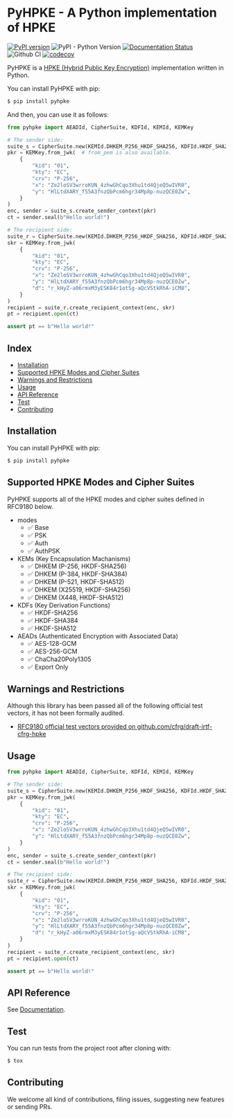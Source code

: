 # PyHPKE - A Python implementation of HPKE

[![PyPI version](https://badge.fury.io/py/pyhpke.svg)](https://badge.fury.io/py/pyhpke)
![PyPI - Python Version](https://img.shields.io/pypi/pyversions/pyhpke)
[![Documentation Status](https://readthedocs.org/projects/pyhpke/badge/?version=latest)](https://pyhpke.readthedocs.io/en/latest/?badge=latest)
![Github CI](https://github.com/dajiaji/pyhpke/actions/workflows/python-package.yml/badge.svg)
[![codecov](https://codecov.io/gh/dajiaji/pyhpke/branch/main/graph/badge.svg?token=QN8GXEYEP3)](https://codecov.io/gh/dajiaji/pyhpke)


PyHPKE is a [HPKE (Hybrid Public Key Encryption)](https://www.rfc-editor.org/rfc/rfc9180.html) implementation written in Python.

You can install PyHPKE with pip:

```sh
$ pip install pyhpke
```

And then, you can use it as follows:


```py
from pyhpke import AEADId, CipherSuite, KDFId, KEMId, KEMKey

# The sender side:
suite_s = CipherSuite.new(KEMId.DHKEM_P256_HKDF_SHA256, KDFId.HKDF_SHA256, AEADId.AES128_GCM)
pkr = KEMKey.from_jwk(  # from_pem is also available.
    {
        "kid": "01",
        "kty": "EC",
        "crv": "P-256",
        "x": "Ze2loSV3wrroKUN_4zhwGhCqo3Xhu1td4QjeQ5wIVR0",
        "y": "HlLtdXARY_f55A3fnzQbPcm6hgr34Mp8p-nuzQCE0Zw",
    }
)
enc, sender = suite_s.create_sender_context(pkr)
ct = sender.seal(b"Hello world!")

# The recipient side:
suite_r = CipherSuite.new(KEMId.DHKEM_P256_HKDF_SHA256, KDFId.HKDF_SHA256, AEADId.AES128_GCM)
skr = KEMKey.from_jwk(
    {
        "kid": "01",
        "kty": "EC",
        "crv": "P-256",
        "x": "Ze2loSV3wrroKUN_4zhwGhCqo3Xhu1td4QjeQ5wIVR0",
        "y": "HlLtdXARY_f55A3fnzQbPcm6hgr34Mp8p-nuzQCE0Zw",
        "d": "r_kHyZ-a06rmxM3yESK84r1otSg-aQcVStkRhA-iCM8",
    }
)
recipient = suite_r.create_recipient_context(enc, skr)
pt = recipient.open(ct)

assert pt == b"Hello world!"
```

## Index

- [Installation](#installation)
- [Supported HPKE Modes and Cipher Suites](#supported-hpke-modes-and-cipher-suites)
- [Warnings and Restrictions](#warnings-and-restrictions)
- [Usage](#usage)
- [API Reference](#api-reference)
- [Test](#test)
- [Contributing](#contributing)

## Installation

You can install PyHPKE with pip:

```sh
$ pip install pyhpke
```

## Supported HPKE Modes and Cipher Suites

PyHPKE supports all of the HPKE modes and cipher suites defined in RFC9180 below.

- modes
    - ✅ Base
    - ✅ PSK
    - ✅ Auth
    - ✅ AuthPSK
- KEMs (Key Encapsulation Machanisms)
    - ✅ DHKEM (P-256, HKDF-SHA256)
    - ✅ DHKEM (P-384, HKDF-SHA384)
    - ✅ DHKEM (P-521, HKDF-SHA512)
    - ✅ DHKEM (X25519, HKDF-SHA256)
    - ✅ DHKEM (X448, HKDF-SHA512)
- KDFs (Key Derivation Functions)
    - ✅ HKDF-SHA256
    - ✅ HKDF-SHA384
    - ✅ HKDF-SHA512
- AEADs (Authenticated Encryption with Associated Data)
    - ✅ AES-128-GCM
    - ✅ AES-256-GCM
    - ✅ ChaCha20Poly1305
    - ✅ Export Only

## Warnings and Restrictions

Although this library has been passed all of the following official test vectors, it has not been formally audited.
- [RFC9180 official test vectors provided on github.com/cfrg/draft-irtf-cfrg-hpke](https://github.com/cfrg/draft-irtf-cfrg-hpke/blob/5f503c564da00b0687b3de75f1dfbdfc4079ad31/test-vectors.json)

## Usage

```py
from pyhpke import AEADId, CipherSuite, KDFId, KEMId, KEMKey

# The sender side:
suite_s = CipherSuite.new(KEMId.DHKEM_P256_HKDF_SHA256, KDFId.HKDF_SHA256, AEADId.AES128_GCM)
pkr = KEMKey.from_jwk(
    {
        "kid": "01",
        "kty": "EC",
        "crv": "P-256",
        "x": "Ze2loSV3wrroKUN_4zhwGhCqo3Xhu1td4QjeQ5wIVR0",
        "y": "HlLtdXARY_f55A3fnzQbPcm6hgr34Mp8p-nuzQCE0Zw",
    }
)
enc, sender = suite_s.create_sender_context(pkr)
ct = sender.seal(b"Hello world!")

# The recipient side:
suite_r = CipherSuite.new(KEMId.DHKEM_P256_HKDF_SHA256, KDFId.HKDF_SHA256, AEADId.AES128_GCM)
skr = KEMKey.from_jwk(
    {
        "kid": "01",
        "kty": "EC",
        "crv": "P-256",
        "x": "Ze2loSV3wrroKUN_4zhwGhCqo3Xhu1td4QjeQ5wIVR0",
        "y": "HlLtdXARY_f55A3fnzQbPcm6hgr34Mp8p-nuzQCE0Zw",
        "d": "r_kHyZ-a06rmxM3yESK84r1otSg-aQcVStkRhA-iCM8",
    }
)
recipient = suite_r.create_recipient_context(enc, skr)
pt = recipient.open(ct)

assert pt == b"Hello world!"
```

## API Reference

See [Documentation](https://pyhpke.readthedocs.io/en/stable/api.html).

## Test

You can run tests from the project root after cloning with:

```sh
$ tox
```

## Contributing

We welcome all kind of contributions, filing issues, suggesting new features or sending PRs.
